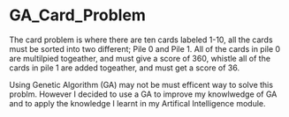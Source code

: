 # GA_Card_Problem

The card problem is where there are ten cards labeled 1-10, all the cards must be sorted into two different; Pile 0 and Pile 1. All of the cards in pile 0 are multilpied togeather, and must give a score of 360, whistle all of the cards in pile 1 are added togeather, and must get a score of 36.

Using Genetic Algorithm (GA) may not be must efficent way to solve this problm. However I decided to use a GA to improve my knowlwedge of GA and to apply the knowledge I learnt in my Artifical Intelligence module.
